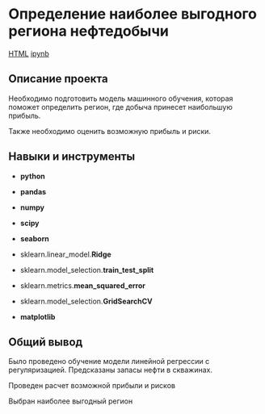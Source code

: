 # Определение наиболее выгодного региона нефтедобычи

[HTML](https://github.com/AleksanderKholodov/YandexPracticumProjects/blob/main/08%20oil%20production%20region/oil%20production%20region%20.html)     [ipynb](https://github.com/AleksanderKholodov/YandexPracticumProjects/blob/main/08%20oil%20production%20region/oil%20production%20region%20.ipynb)

## Описание проекта

Необходимо подготовить модель машинного обучения, которая поможет определить регион, где добыча принесет наибольшую прибыль. 

Также необходимо оценить возможную прибыль и риски.


## Навыки и инструменты

- **python**
- **pandas**
- **numpy**
- **scipy**
- **seaborn**

- sklearn.linear_model.**Ridge**
- sklearn.model_selection.**train_test_split**
- sklearn.metrics.**mean_squared_error**
- sklearn.model_selection.**GridSearchCV**
- **matplotlib**

## 

## Общий вывод

Было проведено обучение модели линейной регрессии с регуляризацией. Предсказаны запасы нефти в скважинах. 


Проведен расчет возможной прибыли и рисков

Выбран наиболее выгодный регион 
